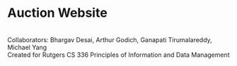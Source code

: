 # Auction Website
<br/>Collaborators: Bhargav Desai, Arthur Godich, Ganapati Tirumalareddy, Michael Yang
<br/>Created for Rutgers CS 336 Principles of Information and Data Management
